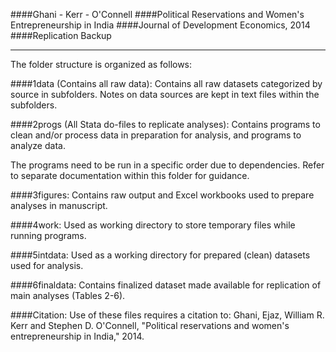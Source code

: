 ####Ghani - Kerr - O'Connell
####Political Reservations and Women's Entrepreneurship in India
####Journal of Development Economics, 2014
####Replication Backup

___
The folder structure is organized as follows:

####1data (Contains all raw data): 
Contains all raw datasets categorized by source in subfolders. Notes on data sources are kept in text files within the subfolders. 

####2progs (All Stata do-files to replicate analyses):
Contains programs to clean and/or process data in preparation for analysis, and programs to analyze data.

The programs need to be run in a specific order due to dependencies. Refer to separate documentation within this folder for guidance. 

####3figures:
Contains raw output and Excel workbooks used to prepare analyses in manuscript. 

####4work:
Used as working directory to store temporary files while running programs.

####5intdata:
Used as a working directory for prepared (clean) datasets used for analysis.

####6finaldata:
Contains finalized dataset made available for replication of main analyses (Tables 2-6).

####Citation:
Use of these files requires a citation to:
Ghani, Ejaz, William R. Kerr and Stephen D. O'Connell, "Political reservations and women's entrepreneurship in India," 2014.